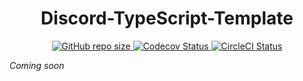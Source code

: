 <h1 align="center">Discord-TypeScript-Template</h1>

<p align="center">
  <a href="#">
    <img alt="GitHub repo size" src="https://img.shields.io/github/repo-size/skymunn/discord-ts-template.svg">
  </a>
  <a href='https://codecov.io/gh/skymunn/discord-ts-template'>
    <img src='https://codecov.io/gh/skymunn/discord-ts-template/branch/master/graph/badge.svg' alt='Codecov Status' />
  </a>
  <a href='https://circleci.com/gh/skymunn/discord-ts-template/tree/master'>
    <img src='https://circleci.com/gh/skymunn/discord-ts-template/tree/master.svg?style=svg' alt='CircleCI Status' />
  </a>
</p>

*Coming soon*